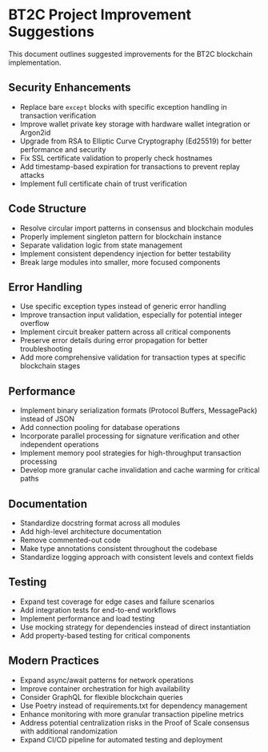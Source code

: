 # BT2C Project Improvement Suggestions

This document outlines suggested improvements for the BT2C blockchain implementation.

## Security Enhancements

- Replace bare `except` blocks with specific exception handling in transaction verification
- Improve wallet private key storage with hardware wallet integration or Argon2id
- Upgrade from RSA to Elliptic Curve Cryptography (Ed25519) for better performance and security
- Fix SSL certificate validation to properly check hostnames
- Add timestamp-based expiration for transactions to prevent replay attacks
- Implement full certificate chain of trust verification

## Code Structure

- Resolve circular import patterns in consensus and blockchain modules
- Properly implement singleton pattern for blockchain instance
- Separate validation logic from state management
- Implement consistent dependency injection for better testability
- Break large modules into smaller, more focused components

## Error Handling

- Use specific exception types instead of generic error handling
- Improve transaction input validation, especially for potential integer overflow
- Implement circuit breaker pattern across all critical components
- Preserve error details during error propagation for better troubleshooting
- Add more comprehensive validation for transaction types at specific blockchain stages

## Performance

- Implement binary serialization formats (Protocol Buffers, MessagePack) instead of JSON
- Add connection pooling for database operations
- Incorporate parallel processing for signature verification and other independent operations
- Implement memory pool strategies for high-throughput transaction processing
- Develop more granular cache invalidation and cache warming for critical paths

## Documentation

- Standardize docstring format across all modules
- Add high-level architecture documentation
- Remove commented-out code
- Make type annotations consistent throughout the codebase
- Standardize logging approach with consistent levels and context fields

## Testing

- Expand test coverage for edge cases and failure scenarios
- Add integration tests for end-to-end workflows
- Implement performance and load testing
- Use mocking strategy for dependencies instead of direct instantiation
- Add property-based testing for critical components

## Modern Practices

- Expand async/await patterns for network operations
- Improve container orchestration for high availability
- Consider GraphQL for flexible blockchain queries
- Use Poetry instead of requirements.txt for dependency management
- Enhance monitoring with more granular transaction pipeline metrics
- Address potential centralization risks in the Proof of Scale consensus with additional randomization
- Expand CI/CD pipeline for automated testing and deployment